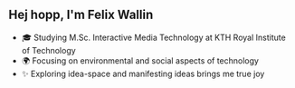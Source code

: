 ## Hej hopp, I'm Felix Wallin

- 🎓 Studying M.Sc. Interactive Media Technology at KTH Royal Institute of Technology
- 🌍 Focusing on environmental and social aspects of technology
- ✨ Exploring idea-space and manifesting ideas brings me true joy
